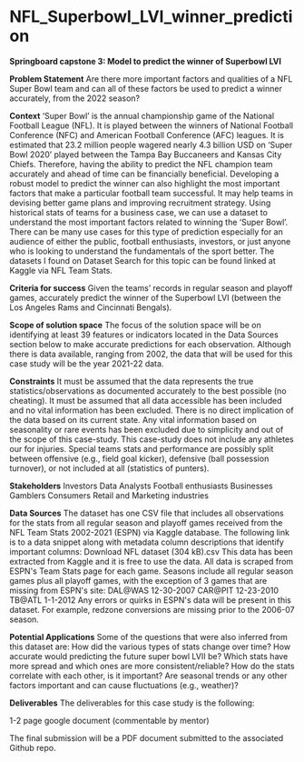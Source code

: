 # NFL_Superbowl_LVI_winner_prediction
**Springboard capstone 3: Model to predict the winner of Superbowl LVI**

**Problem Statement**
Are there more important factors and qualities of a NFL Super Bowl team and can all of these factors be used to predict a winner accurately, from the 2022 season?

**Context**
‘Super Bowl’ is the annual championship game of the National Football League (NFL). It is played between the winners of National Football Conference (NFC) and American Football Conference (AFC) leagues. It is estimated that 23.2 million people wagered nearly 4.3 billion USD on ‘Super Bowl 2020’ played between the Tampa Bay Buccaneers and Kansas City Chiefs. Therefore, having the ability to predict the NFL champion team accurately and ahead of time can be financially beneficial. Developing a robust model to predict the winner can also highlight the most important factors that make a particular football team successful. It may help teams in devising better game plans and improving recruitment strategy. Using historical stats of teams for a business case, we can use a dataset to understand the most important factors related to winning the ‘Super Bowl’. There can be many use cases for this type of prediction especially for an audience of either the public, football enthusiasts, investors, or just anyone who is looking to understand the fundamentals of the sport better. The datasets I found on Dataset Search for this topic can be found linked at Kaggle via NFL Team Stats. 

**Criteria for success**
Given the teams’ records in regular season and playoff games, accurately predict the winner of the Superbowl LVI (between the Los Angeles Rams and Cincinnati Bengals). 

**Scope of solution space**
The focus of the solution space will be on identifying at least 39 features or indicators located in the Data Sources section below to make accurate predictions for each observation. Although there is data available, ranging from 2002, the data that will be used for this case study will be the year 2021-22 data.

**Constraints**
It must be assumed that the data represents the true statistics/observations as documented accurately to the best possible (no cheating). 
It must be assumed that all data accessible has been included and no vital information has been excluded. 
There is no direct implication of the data based on its current state.
Any vital information based on seasonality or rare events has been excluded due to simplicity and out of the scope of this case-study.
This case-study does not include any athletes our for injuries. 
Special teams stats and performance are possibly split between offensive (e.g., field goal kicker), defensive (ball possession turnover), or not included at all (statistics of punters).

**Stakeholders**
Investors
Data Analysts
Football enthusiasts
Businesses
Gamblers
Consumers
Retail and Marketing industries

**Data Sources**
The dataset has one CSV file that includes all observations for the stats from all regular season and playoff games received from the NFL Team Stats 2002-2021 (ESPN) via Kaggle database. The following link is to a data snippet along with metadata column descriptions that identify important columns: 
Download NFL dataset (304 kB).csv
This data has been extracted from Kaggle and it is free to use the data. 
All data is scraped from ESPN's Team Stats page for each game. Seasons include all regular season games plus all playoff games, with the exception of 3 games that are missing from ESPN's site:
DAL@WAS 12-30-2007
CAR@PIT 12-23-2010
TB@ATL 1-1-2012
Any errors or quirks in ESPN's data will be present in this dataset. For example, redzone conversions are missing prior to the 2006-07 season.

**Potential Applications**
Some of the questions that were also inferred from this dataset are:
How did the various types of stats change over time?
How accurate would predicting the future super bowl LVII be?
Which stats have more spread and which ones are more consistent/reliable?
How do the stats correlate with each other, is it important?
Are seasonal trends or any other factors important and can cause fluctuations (e.g., weather)?

**Deliverables**
The deliverables for this case study is the following:

1-2 page google document (commentable by mentor)

The final submission will be a PDF document submitted to the associated Github repo.
